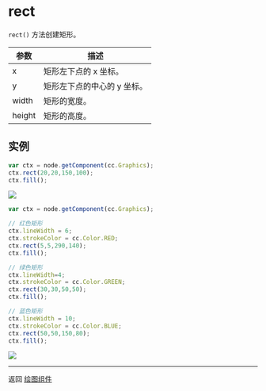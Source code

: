# rect

`rect()` 方法创建矩形。 

| 参数 |   描述
| -------------- | ----------- |
|x | 矩形左下点的 x 坐标。
|y | 矩形左下点的中心的 y 坐标。
|width | 矩形的宽度。
|height | 矩形的高度。

## 实例

```javascript
var ctx = node.getComponent(cc.Graphics);
ctx.rect(20,20,150,100);
ctx.fill();
```

<a href="graphics/rect.png"><img src="graphics/rect.png"></a>

```javascript
var ctx = node.getComponent(cc.Graphics);

// 红色矩形
ctx.lineWidth = 6;
ctx.strokeColor = cc.Color.RED;
ctx.rect(5,5,290,140);
ctx.fill();

// 绿色矩形
ctx.lineWidth=4;
ctx.strokeColor = cc.Color.GREEN;
ctx.rect(30,30,50,50);
ctx.fill();

// 蓝色矩形
ctx.lineWidth = 10;
ctx.strokeColor = cc.Color.BLUE;
ctx.rect(50,50,150,80);
ctx.fill();
```

<a href="graphics/rect2.png"><img src="graphics/rect2.png"></a>

<hr>

返回 [绘图组件](index.md)
